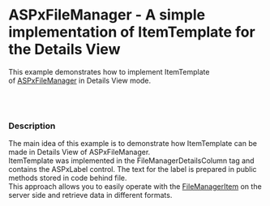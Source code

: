 # ASPxFileManager - A simple implementation of ItemTemplate for the Details View


<p>This example demonstrates how to implement ItemTemplate of <a href="https://documentation.devexpress.com/AspNet/CustomDocument9030.aspx">ASPxFileManager</a> in Details View mode. </p>
<br><br>


<h3>Description</h3>

<p>The main idea of this example is to&nbsp;demonstrate&nbsp;how&nbsp;ItemTemplate&nbsp;can be made in Details View of ASPxFileManager.<br>ItemTemplate was implemented in&nbsp;the FileManagerDetailsColumn tag and contains the ASPxLabel control. The text for the label is prepared in public methods stored in code behind file. <br>This approach allows you to easily operate with the&nbsp;<a href="https://documentation.devexpress.com/#AspNet/clsDevExpressWebFileManagerItemtopic">FileManagerItem</a>&nbsp;on the server side and&nbsp;retrieve data in different formats.</p>

<br/>


